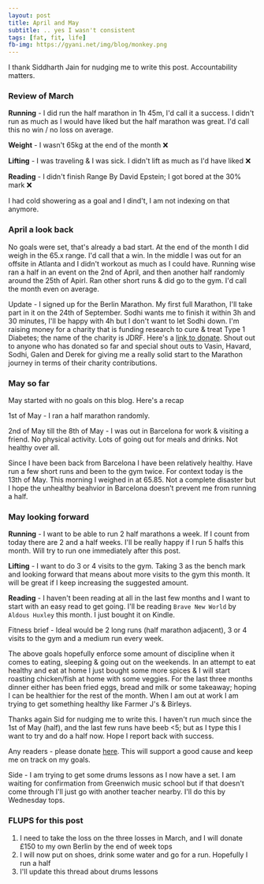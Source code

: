```yaml
---
layout: post
title: April and May
subtitle: .. yes I wasn't consistent
tags: [fat, fit, life]
fb-img: https://gyani.net/img/blog/monkey.png
---
```


I thank Siddharth Jain for nudging me to write this post. Accountability matters.

### Review of March

**Running** -  I did run the half marathon in 1h 45m, I'd call it a success. I didn't run as much as I would have liked but the half marathon was great. I'd call this
no win / no loss on average.

**Weight** - I wasn't 65kg at the end of the month ❌

**Lifting** - I was traveling & I was sick. I didn't lift as much as I'd have liked ❌

**Reading** - I didn't finish Range By David Epstein; I got bored at the 30% mark ❌

I had cold showering as a goal and I dind't, I am not indexing on that anymore.

### April a look back

No goals were set, that's already a bad start. At the end of the month I did weigh in the 65.x range. I'd call that a win. In the middle I was out for an offsite
in Atlanta and I didn't workout as much as I could have. Running wise ran a half in an event on the 2nd of April, and then another half randomly around the 25th of Apirl. Ran other short runs & did go to the gym. I'd call the month even on average.

Update - I signed up for the Berlin Marathon. My first full Marathon, I'll take part in it on the 24th of September. Sodhi wants me to finish it within 3h and 30 minutes, I'll be happy with 4h but I don't want to let Sodhi down. I'm raising money for a charity that is funding research to cure & treat Type 1 Diabetes; the name of the charity is JDRF. Here's a [link to donate](https://www.justgiving.com/page/gyani-berlin). Shout out to anyone who has donated so far and special shout outs to Vasin, Havard, Sodhi, Galen and Derek for giving me a really solid start to the Marathon journey in terms of their charity contributions.

### May so far

May started with no goals on this blog. Here's a recap

1st of May - I ran a half marathon randomly.

2nd of May till the 8th of May - I was out in Barcelona for work & visiting a friend. No physical activity. Lots of going out for meals and drinks. Not healthy over all.

Since I have been back from Barcelona I have been relatively healthy. Have run a few short runs and been to the gym twice. For context today is the 13th of May. This morning I weighed in at 65.85. Not a complete disaster but I hope the unhealthy beahvior in Barcelona doesn't prevent me from running a half.

### May looking forward

**Running** - I want to be able to run 2 half marathons a week. If I count from today there are 2 and a half weeks. I'll be really happy if I run 5 halfs this month. Will try to run one immediately after this post.

**Lifting** - I want to do 3 or 4 visits to the gym. Taking 3 as the bench mark and looking forward that means about more visits to the gym this month. It will be great if I keep increasing the suggested amount.

**Reading** - I haven't been reading at all in the last few months and I want to start with an easy read to get going. I'll be reading `Brave New World` by `Aldous Huxley` this month. I just bought it on Kindle.

Fitness brief - Ideal would be 2 long runs (half marathon adjacent), 3 or 4 visits to the gym and a medium run every week.

The above goals hopefully enforce some amount of discipline when it comes to eating, sleeping & going out on the weekends. In an attempt to eat healthy and eat at home I just bought some more spices & I will start roasting chicken/fish at home with some veggies. For the last three months dinner either has been fried eggs, bread and milk or some takeaway; hoping I can be healthier for the rest of the month. When I am out at work I am trying to get something healthy like Farmer J's & Birleys.

Thanks again Sid for nudging me to write this. I haven't run much since the 1st of May (half), and the last few runs have beeb <5; but as I type this I want to try and do a half now. Hope I report back with success.

Any readers - please donate [here](https://www.justgiving.com/page/gyani-berlin). This will support a good cause and keep me on track on my goals.

Side - I am trying to get some drums lessons as I now have a set. I am waiting for confirmation from Greenwich music school but if that doesn't come through I'll just go with another teacher nearby. I'll do this by Wednesday tops.

### FLUPS for this post

1. I need to take the loss on the three losses in March, and I will donate £150 to my own Berlin by the end of week tops
1. I will now put on shoes, drink some water and go for a run. Hopefully I run a half
1. I'll update this thread about drums lessons